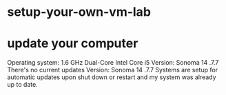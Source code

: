 # setup-your-own-vm-lab
# update your computer
Operating system: 1.6 GHz Dual-Core Intel Core i5
Version: Sonoma 14 .7.7
There's no current updates
Version: Sonoma 14 .7.7
Systems are setup for automatic updates upon shut down or restart and my system was already up to date.